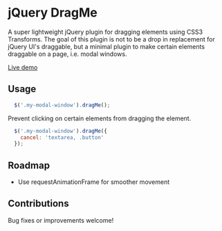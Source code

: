 jQuery DragMe
=============

A super lightweight jQuery plugin for dragging elements using CSS3 Transforms.
The goal of this plugin is not to be a drop in replacement for jQuery UI's 
draggable, but a minimal plugin to make certain elements draggable on a page, 
i.e. modal windows.

[Live demo](http://bufferapp.github.io/jquery-dragme/)

## Usage

```javascript
  $('.my-modal-window').dragMe();
```

Prevent clicking on certain elements from dragging the element.

```javascript
  $('.my-modal-window').dragMe({
    cancel: 'textarea, .button'
  });
```

## Roadmap

- Use requestAnimationFrame for smoother movement

## Contributions

Bug fixes or improvements welcome!
